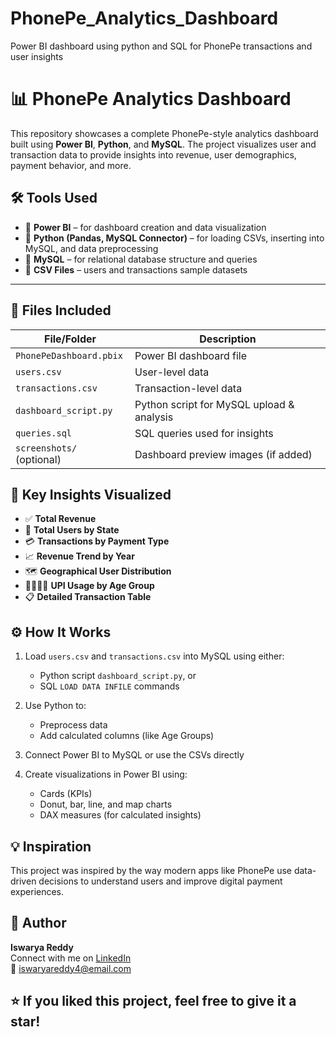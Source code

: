 # PhonePe_Analytics_Dashboard
Power BI dashboard using python and SQL for PhonePe transactions and user insights

# 📊 PhonePe Analytics Dashboard
This repository showcases a complete PhonePe-style analytics dashboard built using **Power BI**, **Python**, and **MySQL**. The project visualizes user and transaction data to provide insights into revenue, user demographics, payment behavior, and more.

## 🛠️ Tools Used
- 📌 **Power BI** – for dashboard creation and data visualization  
- 🐍 **Python (Pandas, MySQL Connector)** – for loading CSVs, inserting into MySQL, and data preprocessing  
- 🧮 **MySQL** – for relational database structure and queries  
- 📂 **CSV Files** – users and transactions sample datasets

---

## 📁 Files Included

| File/Folder              | Description                              |
|--------------------------|------------------------------------------|
| `PhonePeDashboard.pbix`  | Power BI dashboard file                  |
| `users.csv`              | User-level data                          |
| `transactions.csv`       | Transaction-level data                   |
| `dashboard_script.py`    | Python script for MySQL upload & analysis|
| `queries.sql`            | SQL queries used for insights            |
| `screenshots/` (optional)| Dashboard preview images (if added)      |

## 📌 Key Insights Visualized
- ✅ **Total Revenue**
- 👥 **Total Users by State**
- 💳 **Transactions by Payment Type**
- 📈 **Revenue Trend by Year**
- 🗺️ **Geographical User Distribution**
- 👨‍👩‍👧‍👦 **UPI Usage by Age Group**
- 📋 **Detailed Transaction Table**

## ⚙️ How It Works
1. Load `users.csv` and `transactions.csv` into MySQL using either:
   - Python script `dashboard_script.py`, or
   - SQL `LOAD DATA INFILE` commands

2. Use Python to:
   - Preprocess data
   - Add calculated columns (like Age Groups)

3. Connect Power BI to MySQL or use the CSVs directly

4. Create visualizations in Power BI using:
   - Cards (KPIs)
   - Donut, bar, line, and map charts
   - DAX measures (for calculated insights)

## 💡 Inspiration
This project was inspired by the way modern apps like PhonePe use data-driven decisions to understand users and improve digital payment experiences.

## 🔗 Author
**Iswarya Reddy**  
Connect with me on [LinkedIn](https://www.linkedin.com/in/iswarya-kummathi-2a999b205)  
📧 iswaryareddy4@email.com

## ⭐️ If you liked this project, feel free to give it a star!


